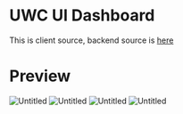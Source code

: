 # UWC UI Dashboard
  This is client source, backend source is [here](https://github.com/duyvt6663/Urban-Waste-Management-System)<br>
 
# Preview
![Untitled](https://user-images.githubusercontent.com/57821952/231949532-508d8df4-454a-4de7-9e2b-503dc3b4366f.png)
![Untitled](https://user-images.githubusercontent.com/57821952/231950090-bb0c3cbe-7df0-4c11-b2f3-5e1117f5dfa0.png)
![Untitled](https://user-images.githubusercontent.com/57821952/231950174-8affe348-d341-4f51-bb7b-0955f122e317.png)
![Untitled](https://user-images.githubusercontent.com/57821952/231950367-a49a23b5-559e-4638-a9e9-1eddcf8e81ff.png)

